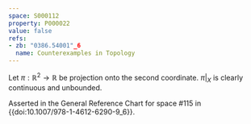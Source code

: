 ```yaml
---
space: S000112
property: P000022
value: false
refs:
- zb: "0386.54001"_6
  name: Counterexamples in Topology
---
```


Let $\pi: \mathbb{R}^2 \rightarrow \mathbb{R}$ be projection onto the second coordinate. $\pi|_X$ is clearly continuous and unbounded.

Asserted in the General Reference Chart for space #115 in
{{doi:10.1007/978-1-4612-6290-9_6}}.
